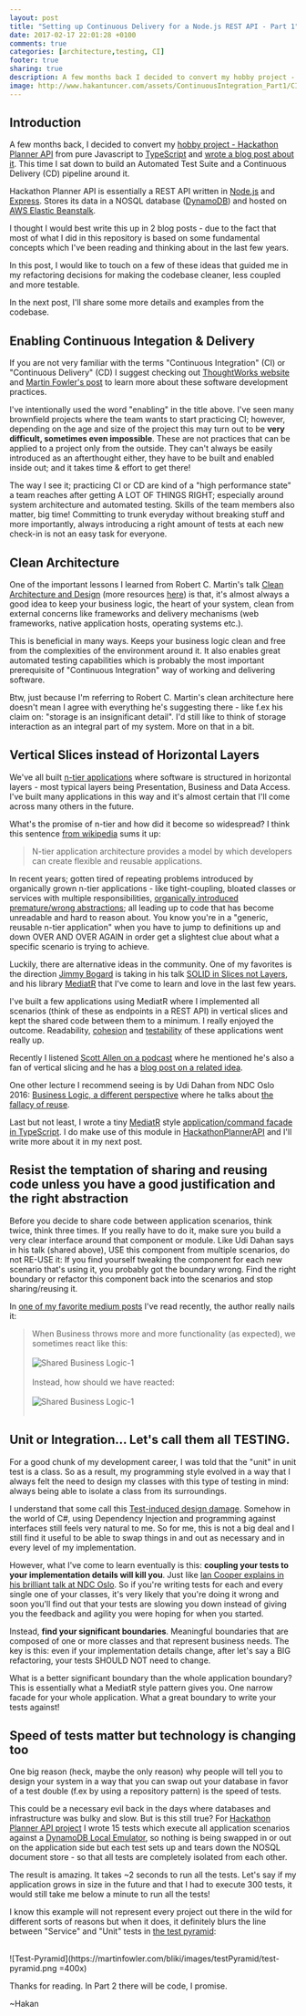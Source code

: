 ```yaml
---
layout: post
title: "Setting up Continuous Delivery for a Node.js REST API - Part 1"
date: 2017-02-17 22:01:28 +0100
comments: true
categories: [architecture,testing, CI]
footer: true
sharing: true
description: A few months back I decided to convert my hobby project - Hackathon Planner API - from pure Javascript to TypeScript. This time I sat down to build an Automated Test Suite and a Continuous Delivery pipeline around it.
image: http://www.hakantuncer.com/assets/ContinuousIntegration_Part1/CI.jpg
---
```


## Introduction

A few months back, I decided to convert my [hobby project - Hackathon Planner API](https://github.com/hakant/HackathonPlannerAPI)
from pure Javascript to [TypeScript](https://www.typescriptlang.org/) and [wrote a blog post about it](/blog/2016/11/08/converting-a-node-dot-js-express-api-to-typescript/). 
This time I sat down to build an Automated Test Suite and a Continuous Delivery (CD) pipeline around it.

Hackathon Planner API is essentially a REST API written in [Node.js](https://nodejs.org/en/) and [Express](http://expressjs.com/). 
Stores its data in a NOSQL database ([DynamoDB](https://aws.amazon.com/dynamodb/)) and hosted on 
[AWS Elastic Beanstalk](https://aws.amazon.com/elasticbeanstalk/).

I thought I would best write this up in 2 blog posts - due to the fact that most of what I did in this repository 
is based on some fundamental concepts which I've been reading and thinking about in the last few years.

In this post, I would like to touch on a few of these ideas that guided me in my refactoring decisions for 
making the codebase cleaner, less coupled and more testable. 

In the next post, I'll share some more details and examples from the codebase.

## Enabling Continuous Integation & Delivery

If you are not very familiar with the terms "Continuous Integration" (CI) or "Continuous Delivery" (CD) I suggest checking out 
[ThoughtWorks website](https://www.thoughtworks.com/continuous-integration) 
and [Martin Fowler's post](https://www.martinfowler.com/articles/continuousIntegration.html) to learn more about 
these software development practices.

I've intentionally used the word "enabling" in the title above. I've seen many brownfield projects 
where the team wants to start practicing CI; however, depending on the age
and size of the project this may turn out to be __very difficult, sometimes even impossible__. These are not 
practices that can be applied to a project only from the outside. They can't always be easily introduced as 
an afterthought either, they have to be built and enabled inside out; and it takes time & effort to get there!

The way I see it; practicing CI or CD are kind of a "high performance state" a team reaches after getting A 
LOT OF THINGS RIGHT; especially around system architecture and automated testing. Skills of the team members
also matter, big time! Committing to trunk everyday without breaking stuff and more importantly, always introducing 
a right amount of tests at each new check-in is not an easy task for everyone.

## Clean Architecture 

One of the important lessons I learned from Robert C. Martin's talk [Clean Architecture and Design](https://vimeo.com/97530863)
(more resources [here](https://8thlight.com/blog/uncle-bob/2012/08/13/the-clean-architecture.html)) is that, it's 
almost always a good idea to keep your business logic, the heart of your system, clean from external concerns like 
frameworks and delivery mechanisms (web frameworks, native application hosts, operating systems etc.).

This is beneficial in many ways. Keeps your business logic clean and free from the complexities of the environment around
it. It also enables great automated testing capabilities which is probably the most important prerequisite of 
"Continuous Integration" way of working and delivering software.

Btw, just because I'm referring to Robert C. Martin's clean architecture here doesn't mean I agree with everything
he's suggesting there - like f.ex his claim on: "storage is an insignificant detail". I'd still like to think of 
storage interaction as an integral part of my system. More on that in a bit.

## Vertical Slices instead of Horizontal Layers

We've all built [n-tier applications](https://en.wikipedia.org/wiki/Multitier_architecture) where software is structured 
in horizontal layers - most typical layers being Presentation, Business and Data Access. I've built many 
applications in this way and it's almost certain that I'll come across many others in the future.

What's the promise of n-tier and how did it become so widespread? I think this sentence 
[from wikipedia](https://en.wikipedia.org/wiki/Multitier_architecture) sums it up:

>N-tier application architecture provides a model by which developers can create flexible and 
reusable applications.

In recent years; gotten tired of repeating problems introduced by organically grown n-tier applications - like
tight-coupling, bloated classes or services with multiple responsibilities, 
[organically introduced premature/wrong abstractions](https://www.sandimetz.com/blog/2016/1/20/the-wrong-abstraction);
all leading up to code that has become unreadable and hard to reason about.
You know you're in a "generic, reusable n-tier application" when you have to jump to definitions up and down 
OVER AND OVER AGAIN in order get a slightest clue about what a specific scenario is trying to achieve.

Luckily, there are alternative ideas in the community. One of my favorites is the direction [Jimmy Bogard](https://twitter.com/jbogard) is taking
in his talk [SOLID in Slices not Layers](https://lostechies.com/jimmybogard/2015/07/02/ndc-talk-on-solid-in-slices-not-layers-video-online/), 
and his library [MediatR](https://github.com/jbogard/MediatR) that I've come to learn and love in the 
last few years.

I've built a few applications using MediatR where I implemented all scenarios (think of these as endpoints in a 
REST API) in vertical slices and kept the shared code between them to a minimum. I really enjoyed the 
outcome. Readability, <a href="https://en.wikipedia.org/wiki/Cohesion_(computer_science)" >cohesion</a> and 
[testability](https://lostechies.com/jimmybogard/2016/10/24/vertical-slice-test-fixtures-for-mediatr-and-asp-net-core/) 
of these applications went really up.

Recently I listened [Scott Allen on a podcast](https://www.dotnetrocks.com/?show=1405) where he mentioned 
he's also a fan of vertical slicing and he has a [blog post on a related idea](http://odetocode.com/blogs/scott/archive/2016/11/29/addfeaturefolders-and-usenodemodules-on-nuget-for-asp-net-core.aspx).

One other lecture I recommend seeing is by Udi Dahan from NDC Oslo 2016: [Business Logic, a different perspective](https://vimeo.com/131757759)
where he talks about [the fallacy of reuse](http://udidahan.com/2009/06/07/the-fallacy-of-reuse/). 

Last but not least, I wrote a tiny [MediatR](https://github.com/jbogard/MediatR) style 
[application/command facade in TypeScript](https://github.com/hakant/TypeScriptCommandPattern). I do make use 
of this module in [HackathonPlannerAPI](https://github.com/hakant/HackathonPlannerAPI) and I'll write more about
it in my next post.

## Resist the temptation of sharing and reusing code unless you have a good justification and the right abstraction

Before you decide to share code between application scenarios, think twice, think three times. If you really have 
to do it, make sure you build a very clear interface around that component or module. Like Udi Dahan says in his 
talk (shared above), USE this component from multiple scenarios, do not RE-USE it: If you find yourself tweaking the 
component for each new scenario that's using it, you probably got the boundary wrong. Find the right boundary or 
refactor this component back into the scenarios and stop sharing/reusing it.

In [one of my favorite medium posts](https://medium.com/@rdsubhas/10-modern-software-engineering-mistakes-bc67fbef4fc8#.k139s48qo) 
I've read recently, the author really nails it:

>When Business throws more and more functionality (as expected), we sometimes react like this:
><br/><br/>
>![Shared Business Logic-1](/assets/ContinuousIntegration_Part1/Shared_Logic_1.png)
><br/><br/>
>Instead, how should we have reacted:
><br/><br/>
>![Shared Business Logic-1](/assets/ContinuousIntegration_Part1/Shared_Logic_2.png)
><br/><br/>

## Unit or Integration... Let's call them all TESTING.

For a good chunk of my development career, I was told that the "unit" in unit test is a class. So as a result, 
my programming style evolved in a way that I always felt the need to design my classes with this type of testing 
in mind: always being able to isolate a class from its surroundings.

I understand that some call this [Test-induced design damage](http://david.heinemeierhansson.com/2014/test-induced-design-damage.html).
Somehow in the world of C#, using Dependency Injection and programming against interfaces still feels very natural
to me. So for me, this is not a big deal and I still find it useful to be able to swap things in and out as 
necessary and in every level of my implementation.

However, what I've come to learn eventually is this: __coupling your tests to your implementation details will 
kill you__. Just like [Ian Cooper explains in his brilliant talk at NDC Oslo](https://vimeo.com/68375232). So 
if you're writing tests for each and every single one of your classes, it's very likely that you're doing it wrong
and soon you'll find out that your tests are slowing you down instead of giving you the feedback and agility you
were hoping for when you started.

Instead, __find your significant boundaries__. Meaningful boundaries that are composed of one or more classes and 
that represent business needs. The key is this: even if your implementation details change, after let's say a BIG 
refactoring, your tests SHOULD NOT need to change.

What is a better significant boundary than the whole application boundary? This is essentially what a MediatR style
pattern gives you. One narrow facade for your whole application. What a great boundary to write your tests against!

## Speed of tests matter but technology is changing too

One big reason (heck, maybe the only reason) why people will tell you to design your system in a 
way that you can swap out your database in favor of a test double (f.ex by using a repository pattern) is the speed 
of tests.

This could be a necessary evil back in the days where databases and infrastructure was bulky and slow. But is 
this still true? For [Hackathon Planner API project](https://github.com/hakant/HackathonPlannerAPI) 
I wrote 15 tests which execute all application scenarios against a [DynamoDB Local Emulator](https://aws.amazon.com/blogs/aws/dynamodb-local-for-desktop-development/),
so nothing is being swapped in or out on the application side but each test sets up and tears down the NOSQL 
document store - so that all tests are completely isolated from each other. 

The result is amazing. It takes ~2 seconds to run all the tests. Let's say if my application grows in 
size in the future and that I had to execute 300 tests, it would still take me below a minute to 
run all the tests!

I know this example will not represent every project out there in the wild for different sorts of reasons 
but when it does, it definitely blurs the line between "Service" and "Unit" tests in 
[the test pyramid](https://martinfowler.com/bliki/TestPyramid.html):

<br/>
![Test-Pyramid](https://martinfowler.com/bliki/images/testPyramid/test-pyramid.png =400x)
<br/>

Thanks for reading. In Part 2 there will be code, I promise.

~Hakan



<!--Share these articles also the pictures. Then link to Scott Allen's podcast and post. Then share MediatR.
Maybe then share your TS mediator. Then end with Udi Dahan's Reuse talk.

https://medium.com/@rdsubhas/10-modern-software-engineering-mistakes-bc67fbef4fc8#.k139s48qo


* Jimmy Bogard
* Post of Scott Allen
* Mediatr
* Reuse talk from Udi Dahan-->


<!--Use this sentence in your next post-->
<!--With these thoughts in mind, I sat down to refactor the existing REST API to make it architecturally cleaner and 
more testable. I also aimed to write a bunch of stable and fast tests to be plugged into the CI pipeline.-->

<!--Here are some of those areas of interest:

  - What is clean architecture 
  - Ways of structuring the business domain
  - Re-evaluating the idea of "reuse" in software projects
  - Re-evaluating the needs around building "generic" software
  - Traditional n-tier architecture and its pros & cons
  - Testability of an application
  - Stability, correctness and speed of tests
  - Types of tests and the famous test pyramid

and all these things in the context of CI, CD and DevOps, which I believe are truly valuable concepts.-->

